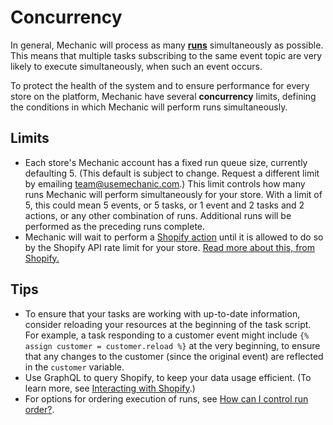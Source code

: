 # Concurrency

In general, Mechanic will process as many [**runs**](./) simultaneously as possible. This means that multiple tasks subscribing to the same event topic are very likely to execute simultaneously, when such an event occurs.

To protect the health of the system and to ensure performance for every store on the platform, Mechanic have several **concurrency** limits, defining the conditions in which Mechanic will perform runs simultaneously.

## Limits

* Each store's Mechanic account has a fixed run queue size, currently defaulting 5. \(This default is subject to change. Request a different limit by emailing team@usemechanic.com.\) This limit controls how many runs Mechanic will perform simultaneously for your store. With a limit of 5, this could mean 5 events, or 5 tasks, or 1 event and 2 tasks and 2 actions, or any other combination of runs. Additional runs will be performed as the preceding runs complete.
* Mechanic will wait to perform a [Shopify action](../actions/action-types/shopify.md) until it is allowed to do so by the Shopify API rate limit for your store. [Read more about this, from Shopify.](https://help.shopify.com/en/api/getting-started/understanding-api-rate-limits)

## Tips

* To ensure that your tasks are working with up-to-date information, consider reloading your resources at the beginning of the task script. For example, a task responding to a customer event might include `{% assign customer = customer.reload %}` at the very beginning, to ensure that any changes to the customer \(since the original event\) are reflected in the `customer` variable.
* Use GraphQL to query Shopify, to keep your data usage efficient. \(To learn more, see [Interacting with Shopify](../interacting-with-shopify/).\)
* For options for ordering execution of runs, see [How can I control run order?](https://docs.usemechanic.com/article/444-how-can-i-control-run-order).

